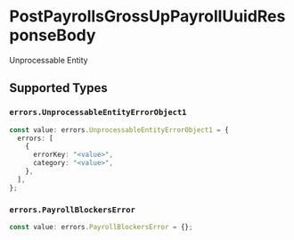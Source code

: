 # PostPayrollsGrossUpPayrollUuidResponseBody

Unprocessable Entity


## Supported Types

### `errors.UnprocessableEntityErrorObject1`

```typescript
const value: errors.UnprocessableEntityErrorObject1 = {
  errors: [
    {
      errorKey: "<value>",
      category: "<value>",
    },
  ],
};
```

### `errors.PayrollBlockersError`

```typescript
const value: errors.PayrollBlockersError = {};
```

